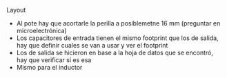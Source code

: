 Layout
* Al pote hay que acortarle la perilla a posiblemetne 16 mm (preguntar en microelectrónica)
* Los capacitores de entrada tienen el mismo footprint que los de salida, hay que definir cuales se van a usar y ver el footprint
* Los de salida se hicieron en base a la hoja de datos que se encontró, hay que verificar si es esa
* Mismo para el inductor
